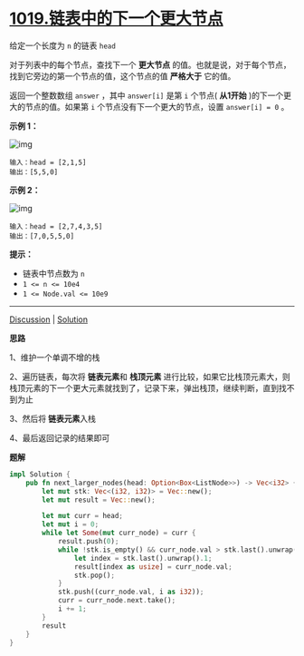 # [1019.链表中的下一个更大节点](https://leetcode.cn/problems/next-greater-node-in-linked-list/description/)

给定一个长度为 `n` 的链表 `head`

对于列表中的每个节点，查找下一个 **更大节点** 的值。也就是说，对于每个节点，找到它旁边的第一个节点的值，这个节点的值 **严格大于** 它的值。

返回一个整数数组 `answer` ，其中 `answer[i]` 是第 `i` 个节点( **从1开始** )的下一个更大的节点的值。如果第 `i` 个节点没有下一个更大的节点，设置 `answer[i] = 0` 。

 

**示例 1：**

![img](https://assets.leetcode.com/uploads/2021/08/05/linkedlistnext1.jpg)

```
输入：head = [2,1,5]
输出：[5,5,0]
```

**示例 2：**

![img](https://assets.leetcode.com/uploads/2021/08/05/linkedlistnext2.jpg)

```
输入：head = [2,7,4,3,5]
输出：[7,0,5,5,0]
```

 

**提示：**

- 链表中节点数为 `n`
- `1 <= n <= 10e4`
- `1 <= Node.val <= 10e9`

------

[Discussion](https://leetcode.cn/problems/next-greater-node-in-linked-list/comments/) | [Solution](https://leetcode.cn/problems/next-greater-node-in-linked-list/solution/)

**思路**

1、维护一个单调不增的栈

2、遍历链表，每次将 **链表元素**和 **栈顶元素** 进行比较，如果它比栈顶元素大，则栈顶元素的下一个更大元素就找到了，记录下来，弹出栈顶，继续判断，直到找不到为止

3、然后将 **链表元素**入栈

4、最后返回记录的结果即可

**题解**

```rust
impl Solution {
    pub fn next_larger_nodes(head: Option<Box<ListNode>>) -> Vec<i32> {
        let mut stk: Vec<(i32, i32)> = Vec::new();
        let mut result = Vec::new();

        let mut curr = head;
        let mut i = 0;
        while let Some(mut curr_node) = curr {
            result.push(0);
            while !stk.is_empty() && curr_node.val > stk.last().unwrap().0 {
                let index = stk.last().unwrap().1;
                result[index as usize] = curr_node.val;
                stk.pop();
            }
            stk.push((curr_node.val, i as i32));
            curr = curr_node.next.take();
            i += 1;
        }
        result
    }
}
```

